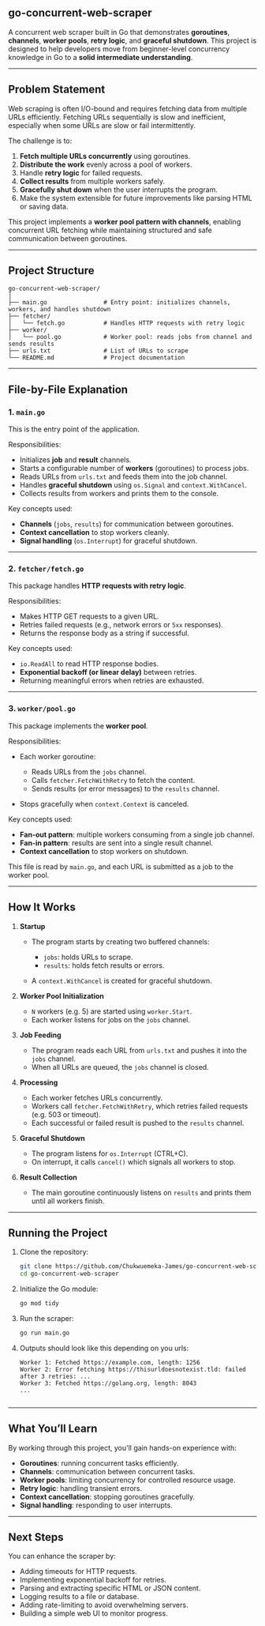 ## go-concurrent-web-scraper

A concurrent web scraper built in Go that demonstrates **goroutines**, **channels**, **worker pools**, **retry logic**, and **graceful shutdown**.
This project is designed to help developers move from beginner-level concurrency knowledge in Go to a **solid intermediate understanding**.

---

## Problem Statement

Web scraping is often I/O-bound and requires fetching data from multiple URLs efficiently. Fetching URLs sequentially is slow and inefficient, especially when some URLs are slow or fail intermittently.

The challenge is to:

1. **Fetch multiple URLs concurrently** using goroutines.
2. **Distribute the work** evenly across a pool of workers.
3. Handle **retry logic** for failed requests.
4. **Collect results** from multiple workers safely.
5. **Gracefully shut down** when the user interrupts the program.
6. Make the system extensible for future improvements like parsing HTML or saving data.

This project implements a **worker pool pattern with channels**, enabling concurrent URL fetching while maintaining structured and safe communication between goroutines.

---

## Project Structure

```
go-concurrent-web-scraper/
│
├── main.go                # Entry point: initializes channels, workers, and handles shutdown
├── fetcher/
│   └── fetch.go           # Handles HTTP requests with retry logic
├── worker/
│   └── pool.go            # Worker pool: reads jobs from channel and sends results
├── urls.txt               # List of URLs to scrape
└── README.md              # Project documentation
```

---

## File-by-File Explanation

### 1. `main.go`

This is the entry point of the application.

Responsibilities:

* Initializes **job** and **result** channels.
* Starts a configurable number of **workers** (goroutines) to process jobs.
* Reads URLs from `urls.txt` and feeds them into the job channel.
* Handles **graceful shutdown** using `os.Signal` and `context.WithCancel`.
* Collects results from workers and prints them to the console.

Key concepts used:

* **Channels** (`jobs`, `results`) for communication between goroutines.
* **Context cancellation** to stop workers cleanly.
* **Signal handling** (`os.Interrupt`) for graceful shutdown.

---

### 2. `fetcher/fetch.go`

This package handles **HTTP requests with retry logic**.

Responsibilities:

* Makes HTTP GET requests to a given URL.
* Retries failed requests (e.g., network errors or `5xx` responses).
* Returns the response body as a string if successful.

Key concepts used:

* `io.ReadAll` to read HTTP response bodies.
* **Exponential backoff (or linear delay)** between retries.
* Returning meaningful errors when retries are exhausted.

---

### 3. `worker/pool.go`

This package implements the **worker pool**.

Responsibilities:

* Each worker goroutine:

  * Reads URLs from the `jobs` channel.
  * Calls `fetcher.FetchWithRetry` to fetch the content.
  * Sends results (or error messages) to the `results` channel.
* Stops gracefully when `context.Context` is canceled.

Key concepts used:

* **Fan-out pattern**: multiple workers consuming from a single job channel.
* **Fan-in pattern**: results are sent into a single result channel.
* **Context cancellation** to stop workers on shutdown.

This file is read by `main.go`, and each URL is submitted as a job to the worker pool.

---

## How It Works

1. **Startup**

   * The program starts by creating two buffered channels:

     * `jobs`: holds URLs to scrape.
     * `results`: holds fetch results or errors.
   * A `context.WithCancel` is created for graceful shutdown.

2. **Worker Pool Initialization**

   * `N` workers (e.g. 5) are started using `worker.Start`.
   * Each worker listens for jobs on the `jobs` channel.

3. **Job Feeding**

   * The program reads each URL from `urls.txt` and pushes it into the `jobs` channel.
   * When all URLs are queued, the `jobs` channel is closed.

4. **Processing**

   * Each worker fetches URLs concurrently.
   * Workers call `fetcher.FetchWithRetry`, which retries failed requests (e.g. 503 or timeout).
   * Each successful or failed result is pushed to the `results` channel.

5. **Graceful Shutdown**

   * The program listens for `os.Interrupt` (CTRL+C).
   * On interrupt, it calls `cancel()` which signals all workers to stop.

6. **Result Collection**

   * The main goroutine continuously listens on `results` and prints them until all workers finish.

---

## Running the Project

1. Clone the repository:

   ```bash
   git clone https://github.com/Chukwuemeka-James/go-concurrent-web-scraper.git
   cd go-concurrent-web-scraper
   ```

2. Initialize the Go module:

   ```bash
   go mod tidy
   ```

3. Run the scraper:

   ```bash
   go run main.go
   ```

4. Outputs should look like this depending on you urls:

   ```
   Worker 1: Fetched https://example.com, length: 1256
   Worker 2: Error fetching https://thisurldoesnotexist.tld: failed after 3 retries: ...
   Worker 3: Fetched https://golang.org, length: 8043
   ...
   

---

## What You’ll Learn

By working through this project, you'll gain hands-on experience with:

* **Goroutines**: running concurrent tasks efficiently.
* **Channels**: communication between concurrent tasks.
* **Worker pools**: limiting concurrency for controlled resource usage.
* **Retry logic**: handling transient errors.
* **Context cancellation**: stopping goroutines gracefully.
* **Signal handling**: responding to user interrupts.

---

## Next Steps

You can enhance the scraper by:

* Adding timeouts for HTTP requests.
* Implementing exponential backoff for retries.
* Parsing and extracting specific HTML or JSON content.
* Logging results to a file or database.
* Adding rate-limiting to avoid overwhelming servers.
* Building a simple web UI to monitor progress.
